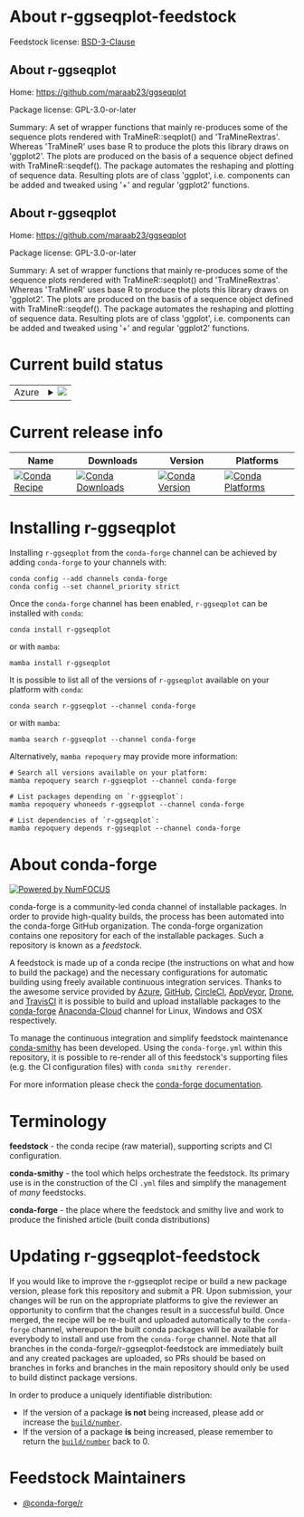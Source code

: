 About r-ggseqplot-feedstock
===========================

Feedstock license: [BSD-3-Clause](https://github.com/conda-forge/r-ggseqplot-feedstock/blob/main/LICENSE.txt)


About r-ggseqplot
-----------------

Home: https://github.com/maraab23/ggseqplot

Package license: GPL-3.0-or-later

Summary: A set of wrapper functions that mainly re-produces some of the sequence plots rendered with TraMineR::seqplot() and 'TraMineRextras'. Whereas 'TraMineR' uses base R to produce the plots this library draws on 'ggplot2'. The plots are produced on the basis of a sequence object defined with TraMineR::seqdef(). The package automates the reshaping and plotting of sequence data. Resulting plots are of class 'ggplot', i.e. components can be added and tweaked using '+' and regular 'ggplot2' functions.

About r-ggseqplot
-----------------

Home: https://github.com/maraab23/ggseqplot

Package license: GPL-3.0-or-later

Summary: A set of wrapper functions that mainly re-produces some of the sequence plots rendered with TraMineR::seqplot() and 'TraMineRextras'. Whereas 'TraMineR' uses base R to produce the plots this library draws on 'ggplot2'. The plots are produced on the basis of a sequence object defined with TraMineR::seqdef(). The package automates the reshaping and plotting of sequence data. Resulting plots are of class 'ggplot', i.e. components can be added and tweaked using '+' and regular 'ggplot2' functions.

Current build status
====================


<table>
    
  <tr>
    <td>Azure</td>
    <td>
      <details>
        <summary>
          <a href="https://dev.azure.com/conda-forge/feedstock-builds/_build/latest?definitionId=16910&branchName=main">
            <img src="https://dev.azure.com/conda-forge/feedstock-builds/_apis/build/status/r-ggseqplot-feedstock?branchName=main">
          </a>
        </summary>
        <table>
          <thead><tr><th>Variant</th><th>Status</th></tr></thead>
          <tbody><tr>
              <td>linux_64_r_base4.2</td>
              <td>
                <a href="https://dev.azure.com/conda-forge/feedstock-builds/_build/latest?definitionId=16910&branchName=main">
                  <img src="https://dev.azure.com/conda-forge/feedstock-builds/_apis/build/status/r-ggseqplot-feedstock?branchName=main&jobName=linux&configuration=linux%20linux_64_r_base4.2" alt="variant">
                </a>
              </td>
            </tr><tr>
              <td>linux_64_r_base4.3</td>
              <td>
                <a href="https://dev.azure.com/conda-forge/feedstock-builds/_build/latest?definitionId=16910&branchName=main">
                  <img src="https://dev.azure.com/conda-forge/feedstock-builds/_apis/build/status/r-ggseqplot-feedstock?branchName=main&jobName=linux&configuration=linux%20linux_64_r_base4.3" alt="variant">
                </a>
              </td>
            </tr><tr>
              <td>osx_64_r_base4.2</td>
              <td>
                <a href="https://dev.azure.com/conda-forge/feedstock-builds/_build/latest?definitionId=16910&branchName=main">
                  <img src="https://dev.azure.com/conda-forge/feedstock-builds/_apis/build/status/r-ggseqplot-feedstock?branchName=main&jobName=osx&configuration=osx%20osx_64_r_base4.2" alt="variant">
                </a>
              </td>
            </tr><tr>
              <td>osx_64_r_base4.3</td>
              <td>
                <a href="https://dev.azure.com/conda-forge/feedstock-builds/_build/latest?definitionId=16910&branchName=main">
                  <img src="https://dev.azure.com/conda-forge/feedstock-builds/_apis/build/status/r-ggseqplot-feedstock?branchName=main&jobName=osx&configuration=osx%20osx_64_r_base4.3" alt="variant">
                </a>
              </td>
            </tr><tr>
              <td>win_64</td>
              <td>
                <a href="https://dev.azure.com/conda-forge/feedstock-builds/_build/latest?definitionId=16910&branchName=main">
                  <img src="https://dev.azure.com/conda-forge/feedstock-builds/_apis/build/status/r-ggseqplot-feedstock?branchName=main&jobName=win&configuration=win%20win_64_" alt="variant">
                </a>
              </td>
            </tr>
          </tbody>
        </table>
      </details>
    </td>
  </tr>
</table>

Current release info
====================

| Name | Downloads | Version | Platforms |
| --- | --- | --- | --- |
| [![Conda Recipe](https://img.shields.io/badge/recipe-r--ggseqplot-green.svg)](https://anaconda.org/conda-forge/r-ggseqplot) | [![Conda Downloads](https://img.shields.io/conda/dn/conda-forge/r-ggseqplot.svg)](https://anaconda.org/conda-forge/r-ggseqplot) | [![Conda Version](https://img.shields.io/conda/vn/conda-forge/r-ggseqplot.svg)](https://anaconda.org/conda-forge/r-ggseqplot) | [![Conda Platforms](https://img.shields.io/conda/pn/conda-forge/r-ggseqplot.svg)](https://anaconda.org/conda-forge/r-ggseqplot) |

Installing r-ggseqplot
======================

Installing `r-ggseqplot` from the `conda-forge` channel can be achieved by adding `conda-forge` to your channels with:

```
conda config --add channels conda-forge
conda config --set channel_priority strict
```

Once the `conda-forge` channel has been enabled, `r-ggseqplot` can be installed with `conda`:

```
conda install r-ggseqplot
```

or with `mamba`:

```
mamba install r-ggseqplot
```

It is possible to list all of the versions of `r-ggseqplot` available on your platform with `conda`:

```
conda search r-ggseqplot --channel conda-forge
```

or with `mamba`:

```
mamba search r-ggseqplot --channel conda-forge
```

Alternatively, `mamba repoquery` may provide more information:

```
# Search all versions available on your platform:
mamba repoquery search r-ggseqplot --channel conda-forge

# List packages depending on `r-ggseqplot`:
mamba repoquery whoneeds r-ggseqplot --channel conda-forge

# List dependencies of `r-ggseqplot`:
mamba repoquery depends r-ggseqplot --channel conda-forge
```


About conda-forge
=================

[![Powered by
NumFOCUS](https://img.shields.io/badge/powered%20by-NumFOCUS-orange.svg?style=flat&colorA=E1523D&colorB=007D8A)](https://numfocus.org)

conda-forge is a community-led conda channel of installable packages.
In order to provide high-quality builds, the process has been automated into the
conda-forge GitHub organization. The conda-forge organization contains one repository
for each of the installable packages. Such a repository is known as a *feedstock*.

A feedstock is made up of a conda recipe (the instructions on what and how to build
the package) and the necessary configurations for automatic building using freely
available continuous integration services. Thanks to the awesome service provided by
[Azure](https://azure.microsoft.com/en-us/services/devops/), [GitHub](https://github.com/),
[CircleCI](https://circleci.com/), [AppVeyor](https://www.appveyor.com/),
[Drone](https://cloud.drone.io/welcome), and [TravisCI](https://travis-ci.com/)
it is possible to build and upload installable packages to the
[conda-forge](https://anaconda.org/conda-forge) [Anaconda-Cloud](https://anaconda.org/)
channel for Linux, Windows and OSX respectively.

To manage the continuous integration and simplify feedstock maintenance
[conda-smithy](https://github.com/conda-forge/conda-smithy) has been developed.
Using the ``conda-forge.yml`` within this repository, it is possible to re-render all of
this feedstock's supporting files (e.g. the CI configuration files) with ``conda smithy rerender``.

For more information please check the [conda-forge documentation](https://conda-forge.org/docs/).

Terminology
===========

**feedstock** - the conda recipe (raw material), supporting scripts and CI configuration.

**conda-smithy** - the tool which helps orchestrate the feedstock.
                   Its primary use is in the construction of the CI ``.yml`` files
                   and simplify the management of *many* feedstocks.

**conda-forge** - the place where the feedstock and smithy live and work to
                  produce the finished article (built conda distributions)


Updating r-ggseqplot-feedstock
==============================

If you would like to improve the r-ggseqplot recipe or build a new
package version, please fork this repository and submit a PR. Upon submission,
your changes will be run on the appropriate platforms to give the reviewer an
opportunity to confirm that the changes result in a successful build. Once
merged, the recipe will be re-built and uploaded automatically to the
`conda-forge` channel, whereupon the built conda packages will be available for
everybody to install and use from the `conda-forge` channel.
Note that all branches in the conda-forge/r-ggseqplot-feedstock are
immediately built and any created packages are uploaded, so PRs should be based
on branches in forks and branches in the main repository should only be used to
build distinct package versions.

In order to produce a uniquely identifiable distribution:
 * If the version of a package **is not** being increased, please add or increase
   the [``build/number``](https://docs.conda.io/projects/conda-build/en/latest/resources/define-metadata.html#build-number-and-string).
 * If the version of a package **is** being increased, please remember to return
   the [``build/number``](https://docs.conda.io/projects/conda-build/en/latest/resources/define-metadata.html#build-number-and-string)
   back to 0.

Feedstock Maintainers
=====================

* [@conda-forge/r](https://github.com/conda-forge/r/)


